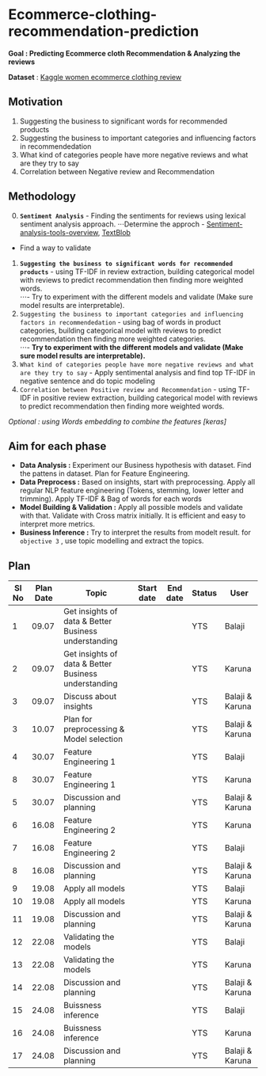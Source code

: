 # Ecommerce-clothing-recommendation-prediction

**Goal : Predicting Ecommerce cloth Recommendation & Analyzing the reviews**

**Dataset** : [Kaggle women ecommerce clothing review](https://www.kaggle.com/nicapotato/womens-ecommerce-clothing-reviews)
## Motivation

1. Suggesting the business to significant words for recommended products
2. Suggesting the business to important categories and influencing factors in recommendedation
3. What kind of categories people have more negative reviews and what are they try to say
4. Correlation between Negative review and Recommendation

## Methodology 

0. **`Sentiment Analysis`** -  Finding the sentiments for reviews using lexical sentiment analysis approach.
⋅⋅⋅Determine the approch - [Sentiment-analysis-tools-overview](https://medium.com/@datamonsters/sentiment-analysis-tools-overview-part-1-positive-and-negative-words-databases-ae35431a470c), [TextBlob](https://textblob.readthedocs.io/en/dev/)
- Find a way to validate  
1. **`Suggesting the business to significant words for recommended products`** - using TF-IDF in review extraction, building categorical model with reviews to predict recommendation then finding more weighted words.  
⋅⋅⋅-  Try to experiment with the different models and validate (Make sure model results are interpretable).  
2. `Suggesting the business to important categories and influencing factors in recommendedation` - using bag of words in product categories, building categorical model with reviews to predict recommendation then finding more weighted categories.  
⋅⋅⋅-  **Try to experiment with the different models and validate (Make sure model results are interpretable).**  
3. `What kind of categories people have more negative reviews and what are they try to say` - Apply sentimental analysis and find top TF-IDF in negative sentence and do topic modeling
4. `Correlation between Positive review and Recommendation` - using TF-IDF in positive review extraction, building categorical model with reviews to predict recommendation then finding more weighted words. 

*Optional : using Words embedding to combine the features [keras]*

## Aim for each phase 

- **Data Analysis :** Experiment our Business hypothesis with dataset. Find the pattens in dataset. Plan for Feature Engineering.
- **Data Preprocess :** Based on insights, start with preprocessing. Apply all regular NLP feature engineering (Tokens, stemming, lower letter and trimming). Apply TF-IDF & Bag of words for each words
- **Model Building & Validation :** Apply all possible models and validate with that. Validate with Cross matrix initially. It is efficient and easy to interpret more metrics.
- **Business Inference :** Try to interpret the results from modelt result. for `objective 3` , use topic modelling and extract the topics.

## Plan

|SI No|Plan Date|Topic|Start date|End date|Status|User|
|---|---|---|---|---|---|---|
|1|09.07|Get insights of data & Better Business understanding|||YTS|Balaji|
|2|09.07|Get insights of data & Better Business understanding|||YTS|Karuna|
|3|09.07|Discuss about insights|||YTS|Balaji & Karuna
|3|10.07|Plan for preprocessing & Model selection|||YTS|Balaji & Karuna|
|4|30.07|Feature Engineering 1|||YTS|Balaji|
|8|30.07|Feature Engineering 1|||YTS|Karuna|
|5|30.07|Discussion and planning |||YTS|Balaji & Karuna|
|6|16.08|Feature Engineering 2|||YTS|Karuna|
|7|16.08|Feature Engineering 2|||YTS|Balaji|
|8|16.08|Discussion and planning |||YTS|Balaji & Karuna|
|9|19.08|Apply all models|||YTS|Balaji|
|10|19.08|Apply all models|||YTS|Karuna|
|11|19.08|Discussion and planning |||YTS|Balaji & Karuna|
|12|22.08|Validating the models|||YTS|Balaji|
|13|22.08|Validating the models|||YTS|Karuna|
|14|22.08|Discussion and planning |||YTS|Balaji & Karuna|
|15|24.08|Buissness  inference|||YTS|Balaji|
|16|24.08|Buissness  inference|||YTS|Karuna|
|17|24.08|Discussion and planning |||YTS|Balaji & Karuna|
